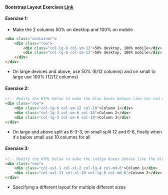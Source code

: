 #### Bootstrap Layout Exercises [Link](https://appbrewery.github.io/bootstrap-layout/)
#### Exercise 1:
- Make the 2 columns 50% on desktop and 100% on mobile
```html
<div class="container">
	<div class="row">
		<div class="col-lg-6 col-sm-12">50% desktop, 100% mobile</div>
	    <div class="col-lg-6 col-sm-12">50% desktop, 100% mobile</div>
	</div>
</div>
```
- On large devices and above, use 50% (6/12 columns) and on small to large use 100% (12/12 columns)
#### Exercise 2:
```html
<!-- Modify the HTML below to make the blue boxes behave like the red ones. -->
<div class="row">
	<div class="col-lg-6 col-sm-12 col-10">Column 1</div>
    <div class="col-lg-3 col-sm-6 col-10">Column 2</div>
    <div class="col-lg-3 col-sm-6 col-10">Column 3</div>
</div>
```
- On large and above split as 6-3-3, on small split 12 and 6-6, finally when it's below small use 10 columns for all
#### Exercise 3:
```html
<!-- Modify the HTML below to make the indigo boxes behave like the blue ones. -->
<div class="row">
	<div class="col-xxl-1 col-xl-2 col-lg-4 col-md-6">Column 1</div>
	<div class="col-xxl-11 col-xl-10 col-lg-8 col-md-6">Column 2</div>
</div>
```
- Specifying a different layout for multiple different sizes